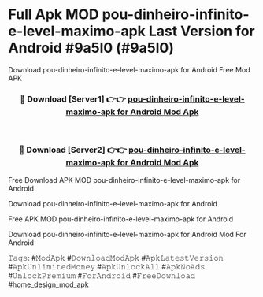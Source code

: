 # Full Apk MOD pou-dinheiro-infinito-e-level-maximo-apk Last Version for Android #9a5l0 (#9a5l0)
Download pou-dinheiro-infinito-e-level-maximo-apk for Android Free Mod APK

<div align="center">
<h3>🔴 Download [Server1] 👉👉 <a href="https://apps.libra.edu.pl?title=pou-dinheiro-infinito-e-level-maximo-apk&ref=18F">pou-dinheiro-infinito-e-level-maximo-apk for Android Mod Apk</a></h3><br>

<h3>🔴 Download [Server2] 👉👉 <a href="https://apps.libra.edu.pl?title=pou-dinheiro-infinito-e-level-maximo-apk&ref=18F">pou-dinheiro-infinito-e-level-maximo-apk for Android Mod Apk</a></h3>
</div>


Free Download APK MOD pou-dinheiro-infinito-e-level-maximo-apk for Android

Download pou-dinheiro-infinito-e-level-maximo-apk for Android 

Free APK MOD pou-dinheiro-infinito-e-level-maximo-apk for Android 

Download pou-dinheiro-infinito-e-level-maximo-apk for Android Mod For Android

𝚃𝚊𝚐𝚜: #𝙼𝚘𝚍𝙰𝚙𝚔 #𝙳𝚘𝚠𝚗𝚕𝚘𝚊𝚍𝙼𝚘𝚍𝙰𝚙𝚔 #𝙰𝚙𝚔𝙻𝚊𝚝𝚎𝚜𝚝𝚅𝚎𝚛𝚜𝚒𝚘𝚗 #𝙰𝚙𝚔𝚄𝚗𝚕𝚒𝚖𝚒𝚝𝚎𝚍𝙼𝚘𝚗𝚎𝚢 #𝙰𝚙𝚔𝚄𝚗𝚕𝚘𝚌𝚔𝙰𝚕𝚕 #𝙰𝚙𝚔𝙽𝚘𝙰𝚍𝚜 #𝚄𝚗𝚕𝚘𝚌𝚔𝙿𝚛𝚎𝚖𝚒𝚞𝚖 #𝙵𝚘𝚛𝙰𝚗𝚍𝚛𝚘𝚒𝚍 #𝙵𝚛𝚎𝚎𝙳𝚘𝚠𝚗𝚕𝚘𝚊𝚍 #home_design_mod_apk
